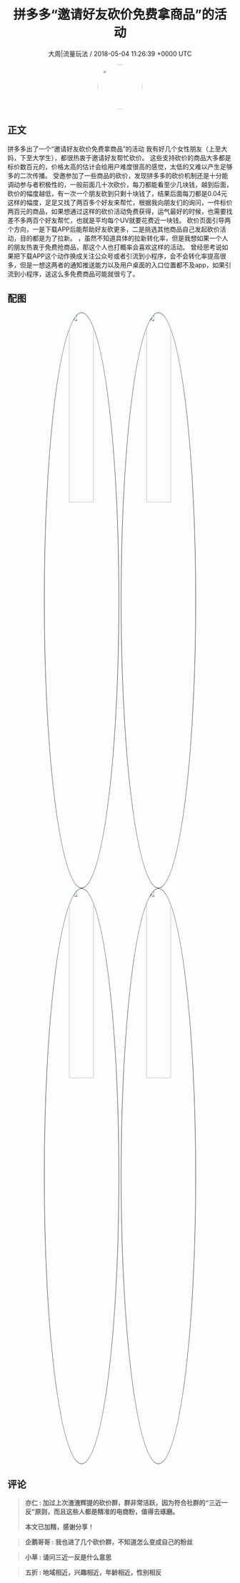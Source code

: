<h1 align="center">拼多多“邀请好友砍价免费拿商品”的活动</h1>
<p align="center">
    <a>大周|流量玩法 / 2018-05-04 11:26:39 &#43;0000 UTC</a>
</p>

<div align="center">
    <img src="https://images.zsxq.com/FjYtugUoKUOds0Co6p-8f9PBGAGT?e=1590940799&amp;token=kIxbL07-8jAj8w1n4s9zv64FuZZNEATmlU_Vm6zD:tXb0FGAV3kS_siRpkN0QupJWgRc=" width="100" height="100" style="border:1px solid;border-radius:50%; color:#ffffff"/>
</div>

## 正文

<div>
 
拼多多出了一个“邀请好友砍价免费拿商品”的活动
我有好几个女性朋友（上至大妈，下至大学生），都很热衷于邀请好友帮忙砍价。
这些支持砍价的商品大多都是标价数百元的，价格太高的估计会给用户难度很高的感觉，太低的又难以产生足够多的二次传播。
受邀参加了一些商品的砍价，发现拼多多的砍价机制还是十分能调动参与者积极性的，一般前面几十次砍价，每刀都能看至少几块钱，越到后面，砍价的幅度越低，有一次一个朋友砍到只剩十块钱了，结果后面每刀都是0.04元这样的幅度，足足又找了两百多个好友来帮忙，根据我向朋友们的询问，一件标价两百元的商品，如果想通过这样的砍价活动免费获得，运气最好的时候，也需要找差不多两百个好友帮忙，也就是平均每个UV就要花费近一块钱。
砍价页面引导两个方向，一是下载APP后能帮助好友砍更多，二是挑选其他商品自己发起砍价活动，目的都是为了拉新。
，虽然不知道具体的拉新转化率，但是我想如果一个人的朋友热衷于免费抢商品，那这个人也打概率会喜欢这样的活动。
曾经思考说如果把下载APP这个动作换成关注公众号或者引流到小程序，会不会转化率提高很多，但是一想这两者的通知推送能力以及用户桌面的入口位置都不及app，如果引流到小程序，送这么多免费商品可能就很亏了。
</div>

## 配图
<div class="image" align="center">

<img src="https://images.zsxq.com/FsHTttnSNnLMZAro4MaTjMvidvoU?e=1590940799&amp;token=kIxbL07-8jAj8w1n4s9zv64FuZZNEATmlU_Vm6zD:J8mdNxOUdqVckLUTS9AX8cyKxhY=" width="33%" height="33%" style="border:1px solid;border-radius:50%; color:#3c3f41"/>

<img src="https://images.zsxq.com/FhhsiQWuPxP6ZlYgR1ISH3Xk-iSb?e=1590940799&amp;token=kIxbL07-8jAj8w1n4s9zv64FuZZNEATmlU_Vm6zD:F1ojUjMaNIgYvNcXKHHnfktWLD0=" width="33%" height="33%" style="border:1px solid;border-radius:50%; color:#3c3f41"/>

<img src="https://images.zsxq.com/Fgr_X5QidWsYUdyq35ZBfW3yPqyU?e=1590940799&amp;token=kIxbL07-8jAj8w1n4s9zv64FuZZNEATmlU_Vm6zD:fVo5tLv3J7zaNFYlv4TdBGyU3v4=" width="33%" height="33%" style="border:1px solid;border-radius:50%; color:#3c3f41"/>

<img src="https://images.zsxq.com/Fgk4f2cq0YIW7Vb1CyfEZISHKj3l?e=1590940799&amp;token=kIxbL07-8jAj8w1n4s9zv64FuZZNEATmlU_Vm6zD:rBS2KKVM2xGgEzN9YP013mm3f8Q=" width="33%" height="33%" style="border:1px solid;border-radius:50%; color:#3c3f41"/>

</div>

## 评论

<div align="left">
<div>

<blockquote >
<span> <strong>亦仁 : 加过上次渣渣辉提的砍价群，群非常活跃，因为符合社群的“三近一反”原则，而且这些人都是精准的电商粉，值得去琢磨。 

本文已加精，感谢分享！ </strong></span>
</blockquote>

<blockquote >
<span> <strong>企鹅哥哥 : 我也进了几个砍价群，不知道怎么变成自己的粉丝 </strong></span>
</blockquote>

<blockquote >
<span> <strong>小草 : 请问三近一反是什么意思 </strong></span>
</blockquote>

<blockquote >
<span> <strong>五折 : 地域相近，兴趣相近，年龄相近，性别相反 </strong></span>
</blockquote>

</div>
</div>